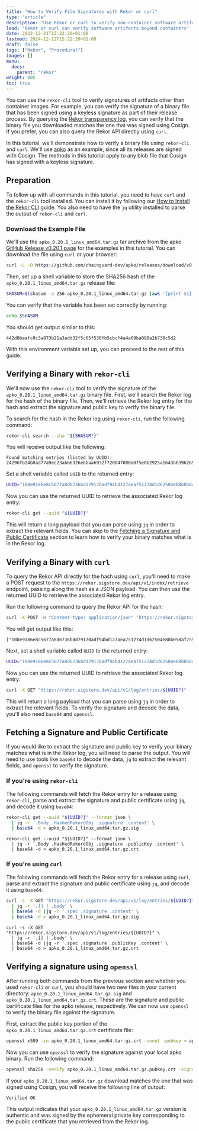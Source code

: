 ```yaml
---
title: "How to Verify File Signatures with Rekor or curl"
type: "article"
description: "Use Rekor or curl to verify non-container software artifacts"
lead: "Rekor or curl can verify software artifacts beyond containers"
date: 2022-12-21T15:22:20+01:00
lastmod: 2024-12-12T15:22:20+01:00
draft: false
tags: ["Rekor", "Procedural"]
images: []
menu:
  docs:
    parent: "rekor"
weight: 005
toc: true
---
```



You can use the `rekor-cli` tool to verify signatures of artifacts other than container images. For example, you can verify the signature of a binary file that has been signed using a keyless signature as part of their release process. By querying the [Rekor transparency log](/open-source/sigstore/rekor/an-introduction-to-rekor/#transparency-log), you can verify that the binary file you downloaded matches the one that was signed using Cosign. If you prefer, you can also query the Rekor API directly using `curl`.

In this tutorial, we'll demonstrate how to verify a binary file using `rekor-cli` and `curl`. We'll use [apko](/open-source/apko/overview/) as an example, since all its releases are signed with Cosign. The methods in this tutorial apply to any blob file that Cosign has signed with a keyless signature.

## Preparation
To follow up with all commands in this tutorial, you need to have `curl` and the `rekor-cli` tool installed. You can install it by following our [How to Install the Rekor CLI](/open-source/sigstore/rekor/how-to-install-rekor/) guide. You also need to have the `jq` utility installed to parse the output of `rekor-cli` and `curl`.

### Download the Example File
We'll use the `apko_0.20.1_linux_amd64.tar.gz` tar archive from the apko [GitHub Release v0.20.1 page](https://github.com/chainguard-dev/apko/releases/tag/v0.20.1) for the examples in this tutorial. You can download the file using `curl` or your browser:

```sh
curl -L -O https://github.com/chainguard-dev/apko/releases/download/v0.20.1/apko_0.20.1_linux_amd64.tar.gz
```

Then, set up a shell variable to store the SHA256 hash of the `apko_0.20.1_linux_amd64.tar.gz` release file:

```sh
SHASUM=$(shasum -a 256 apko_0.20.1_linux_amd64.tar.gz |awk '{print $1}')
```

You can verify that the variable has been set correctly by running:

```sh
echo $SHASUM
```

You should get output similar to this:

```shell
442d8baafc0c3a873b21a3add32f5c65f538fb5cbcf4a4a69ba098a2b730c5d2
```

With this environment variable set up, you can proceed to the rest of this guide.

## Verifying a Binary with `rekor-cli`

We'll now use the `rekor-cli` tool to verify the signature of the `apko_0.20.1_linux_amd64.tar.gz` binary file. First, we'll search the Rekor log for the hash of the binary file. Then, we'll retrieve the Rekor log entry for the hash and extract the signature and public key to verify the binary file.

To search for the hash in the Rekor log using `rekor-cli`, run the following command:

```sh
rekor-cli search --sha "${SHASUM?}"
```
You will receive output like the following:

```
Found matching entries (listed by UUID):
24296fb24b8ad77a9ec23abb6326ebbaa6932f720847080e8f5e0b2925a1643b63962691917c8137
```

Set a shell variable called `UUID` to the returned entry:

```sh
UUID="108e9186e8c5677a8d6736bdd79170adf94bd127aea751274d1d62504e88b058af7552d91dea0f26"
```

Now you can use the returned UUID to retrieve the associated Rekor log entry:

```sh
rekor-cli get --uuid "${UUID?}"
```

This will return a long payload that you can parse using `jq` in order to extract the relevant fields. You can skip to the [Fetching a Signature and Public Certificate](#fetching-a-signature-and-public-certificate) section to learn how to verify your binary matches what is in the Rekor log.

## Verifying a Binary with `curl`
To query the Rekor API directly for the hash using `curl`, you'll need to make a POST request to the `https://rekor.sigstore.dev/api/v1/index/retrieve` endpoint, passing along the hash as a JSON payload. You can then use the returned UUID to retrieve the associated Rekor log entry.

Run the following command to query the Rekor API for the hash:

```sh
curl -X POST -H "Content-type: application/json" 'https://rekor.sigstore.dev/api/v1/index/retrieve' --data-raw "{\"hash\":\"sha256:$SHASUM\"}"
```
You will get output like this:

```shell
["108e9186e8c5677a8d6736bdd79170adf94bd127aea751274d1d62504e88b058af7552d91dea0f26"]
```

Next, set a shell variable called `UUID` to the returned entry:

```sh
UUID="108e9186e8c5677a8d6736bdd79170adf94bd127aea751274d1d62504e88b058af7552d91dea0f26"
```

Now you can use the returned UUID to retrieve the associated Rekor log entry:

```sh
curl -X GET "https://rekor.sigstore.dev/api/v1/log/entries/${UUID?}"
```

This will return a long payload that you can parse using `jq` in order to extract the relevant fields. To verify the signature and decode the data, you'll also need `base64` and `openssl`.

## Fetching a Signature and Public Certificate

If you would like to extract the signature and public key to verify your binary matches what is in the Rekor log, you will need to parse the output. You will need to use tools like `base64` to decode the data, `jq` to extract the relevant fields, and `openssl` to verify the signature.

### If you're using `rekor-cli`

The following commands will fetch the Rekor entry for a release using `rekor-cli`, parse and extract the signature and public certificate using `jq`, and decode it using `base64`:

```sh
rekor-cli get --uuid "${UUID?}" --format json \
  | jq -r '.Body .HashedRekordObj .signature .content' \
  | base64 -d > apko_0.20.1_linux_amd64.tar.gz.sig
```
```shell
rekor-cli get --uuid "${UUID?}" --format json \
  | jq -r '.Body .HashedRekordObj .signature .publicKey .content' \
  | base64 -d > apko_0.20.1_linux_amd64.tar.gz.crt
```

### If you're using `curl`

The following commands will fetch the Rekor entry for a release using `curl`, parse and extract the signature and public certificate using `jq`, and decode it using `base64`:

```sh
curl -s -X GET "https://rekor.sigstore.dev/api/v1/log/entries/${UUID?}" \
  | jq -r '.[] | .body' \
  | base64 -d |jq -r '.spec .signature .content' \
  | base64 -d > apko_0.20.1_linux_amd64.tar.gz.sig
```

```shell
curl -s -X GET "https://rekor.sigstore.dev/api/v1/log/entries/${UUID?}" \
  | jq -r '.[] | .body' \
  | base64 -d |jq -r '.spec .signature .publicKey .content' \
  | base64 -d > apko_0.20.1_linux_amd64.tar.gz.crt
```

## Verifying a signature using `openssl`

After running both commands from the previous section and whether you used `rekor-cli` or `curl`, you should have two new files in your current directory: `apko_0.20.1_linux_amd64.tar.gz.sig` and `apko_0.20.1_linux_amd64.tar.gz.crt`. These are the signature and public certificate files for the apko release, respectively. We can now use `openssl` to verify the binary file against the signature.

First, extract the public key portion of the `apko_0.20.1_linux_amd64.tar.gz.crt` certificate file:

```sh
openssl x509 -in apko_0.20.1_linux_amd64.tar.gz.crt -noout -pubkey > apko_0.20.1_linux_amd64.tar.gz.pubkey.crt
```

Now you can use `openssl` to verify the signature against your local apko binary. Run the following command:

```sh
openssl sha256 -verify apko_0.20.1_linux_amd64.tar.gz.pubkey.crt -signature apko_0.20.1_linux_amd64.tar.gz.sig apko_0.20.1_linux_amd64.tar.gz
```

If your `apko_0.20.1_linux_amd64.tar.gz` download matches the one that was signed using Cosign, you will receive the following line of output:

```
Verified OK
```

This output indicates that your `apko_0.20.1_linux_amd64.tar.gz` version is authentic and was signed by the ephemeral private key corresponding to the public certificate that you retrieved from the Rekor log.
